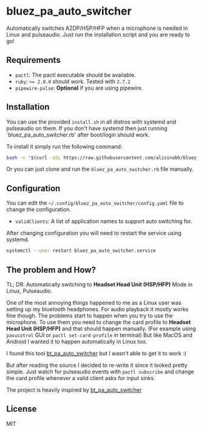 # bluez_pa_auto_switcher

Automatically switches A2DP/HSP/HFP when a microphone is needed in Linux and pulseaudio. Just run the installation script and you are ready to go!

## Requirements

 - `pactl`: The pactl executable should be available.
 - `ruby`: `>= 2.0.0` should work. Tested with `2.7.2`
 - `pipewire-pulse`: **Optional** if you are using pipewire.

## Installation

You can use the provided `install.sh` in all distros with systemd and pulseaudio on them. If you don't have systemd then just running `bluez_pa_auto_switcher.rb'
after boot/login should work.

To install it simply run the following command:

```bash
bash -c "$(curl -sSL https://raw.githubusercontent.com/alisinabh/bluez_pa_auto_switcher/main/install.sh)"
```

Or you can just clone and run the `bluez_pa_auto_switcher.rb` file manually.

## Configuration

You can edit the `~/.config/bluez_pa_auto_switcher/config.yaml` file to change the configuration.

 - `validClients`: A list of application names to support auto switching for.

After changing configuration you will need to restart the service using systemd.

```bash
systemctl --user restart bluez_pa_auto_switcher.service
```

## The problem and How?

TL; DR: Automatically switching to **Headset Head Unit (HSP/HFP)** Mode in Linux, Pulseaudio.

One of the most annoying things happened to me as a Linux user was setting up my bluetooth headphones. For audio playback it mostly works fine though.
The problems start to happen when you try to use the microphone. To use them you need to change the card profile to **Headset Head Unit (HSP/HFP)** and that should happen manually.
(For example using `pavucotrol` GUI or `pactl set-card-profile` in terminal) But like MacOS and Android I wanted it to happen automatically in Linux too.

I found this tool [bt_pa_auto_switcher](https://github.com/jikamens/bt_pa_auto_switcher) but I wasn't able to get it to work :(

But after reading the source I decided to re-write it since it looked pretty simple. Just watch for pulseaudio events with `pactl subscribe` and change the card profile whenever a valid client asks for input sinks.

The project is heavily inspired by [bt_pa_auto_switcher](https://github.com/jikamens/bt_pa_auto_switcher)

## License

MIT
